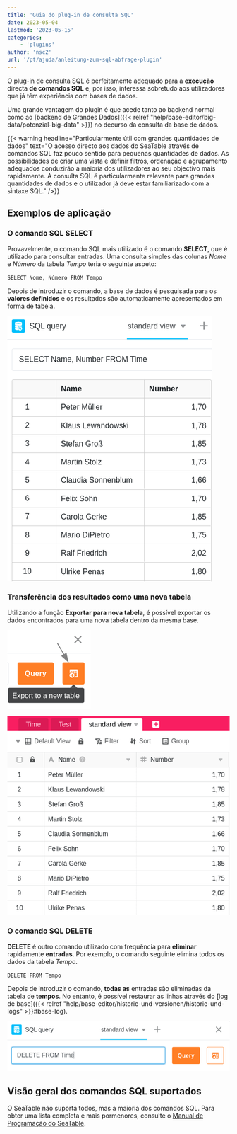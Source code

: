 ```yaml
---
title: 'Guia do plug-in de consulta SQL'
date: 2023-05-04
lastmod: '2023-05-15'
categories:
    - 'plugins'
author: 'nsc2'
url: '/pt/ajuda/anleitung-zum-sql-abfrage-plugin'
---
```


O plug-in de consulta SQL é perfeitamente adequado para a **execução** directa **de comandos SQL** e, por isso, interessa sobretudo aos utilizadores que já têm experiência com bases de dados.

Uma grande vantagem do plugin é que acede tanto ao backend normal como ao [backend de Grandes Dados]({{< relref "help/base-editor/big-data/potenzial-big-data" >}}) no decurso da consulta da base de dados.

{{< warning  headline="Particularmente útil com grandes quantidades de dados"  text="O acesso directo aos dados do SeaTable através de comandos SQL faz pouco sentido para pequenas quantidades de dados. As possibilidades de criar uma vista e definir filtros, ordenação e agrupamento adequados conduzirão a maioria dos utilizadores ao seu objectivo mais rapidamente. A consulta SQL é particularmente relevante para grandes quantidades de dados e o utilizador já deve estar familiarizado com a sintaxe SQL." />}}

## Exemplos de aplicação

### O comando SQL SELECT

Provavelmente, o comando SQL mais utilizado é o comando **SELECT**, que é utilizado para consultar entradas. Uma consulta simples das colunas _Nome_ e _Número_ da tabela _Tempo_ teria o seguinte aspeto:

```
SELECT Nome, Número FROM Tempo
```

Depois de introduzir o comando, a base de dados é pesquisada para os **valores definidos** e os resultados são automaticamente apresentados em forma de tabela.

![Resultados de uma consulta de dados utilizando o comando SQL SELECT](images/results-data-sql-query.png)

### Transferência dos resultados como uma nova tabela

Utilizando a função **Exportar para nova tabela**, é possível exportar os dados encontrados para uma nova tabela dentro da mesma base.

![Exportar os valores encontrados através de uma consulta de dados SQL para uma nova tabela](images/export-data-sql-query-to-a-new-table.png)

![Tabela recém-criada com os dados anteriormente encontrados através do comando SQL com o plugin](images/new-table-with-sql-data.png)

### O comando SQL DELETE

**DELETE** é outro comando utilizado com frequência para **eliminar** rapidamente **entradas**. Por exemplo, o comando seguinte elimina todos os dados da tabela _Tempo_.

```
DELETE FROM Tempo
```

Depois de introduzir o comando, **todas as** entradas são eliminadas da tabela de **tempos**. No entanto, é possível restaurar as linhas através do [log de base]({{< relref "help/base-editor/historie-und-versionen/historie-und-logs" >}}#base-log).

![Introduzir o comando SQL DELETE para eliminar dados da tabela](images/query-delete-from-table.png)

## Visão geral dos comandos SQL suportados

O SeaTable não suporta todos, mas a maioria dos comandos SQL. Para obter uma lista completa e mais pormenores, consulte o [Manual de Programação do SeaTable](https://developer.seatable.com/scripts/).
